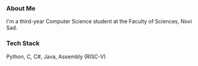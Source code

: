 ### About Me
I'm a third-year Computer Science student at the Faculty of Sciences, Novi Sad.

### Tech Stack 
Python, C, C#, Java, Assembly (RISC-V)
